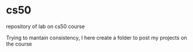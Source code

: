 # cs50
repository of lab on cs50 course


Trying to mantain consistency, I here create a folder to post my projects on the course

